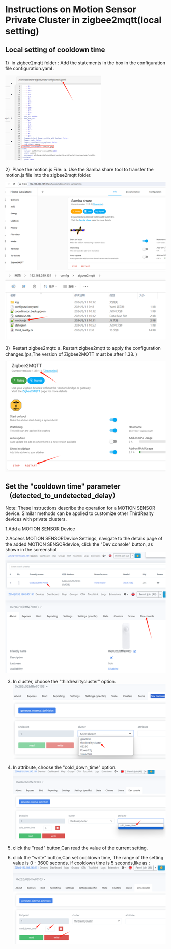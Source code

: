 # Instructions on Motion Sensor Private Cluster in zigbee2mqtt(local setting)

## Local setting of cooldown time 

1）in zigbee2mqtt folder : Add the statements in the box in the configuration file configuration.yaml .

![config_configuration](assets/motion/1.png)

2）Place the motion.js File: a. Use the Samba share tool to transfer the motion.js file into the zigbee2mqtt folder.

![config_configuration](assets/motion/2.png)
![config_configuration](assets/motion/3.png)

3）Restart zigbee2mqtt: a. Restart zigbee2mqtt to apply the configuration changes.(ps,The version of Zigbee2MQTT must be after 1.38. )

![config_configuration](assets/motion/4.png)

## Set the "cooldown time" parameter （detected_to_undetected_delay）


Note: These instructions describe the operation for a MOTION SENSOR device. Similar methods can be applied to customize other ThirdReaity devices with private clusters.

1.Add a MOTION SENSOR Device

2.Access MOTION SENSORDevice Settings, navigate to the details page of the added MOTION SENSORdevice, click the "Dev console" button, as shown in the screenshot
![config_configuration](assets/motion/5.png)
![config_configuration](assets/motion/6.png)


3. In cluster, choose the "thirdrealitycluster" option.
   ![config_configuration](assets/motion/7.png)

4. In attribute, choose the "cold_down_time" option.
   ![config_configuration](assets/motion/8.png)


5. click the "read" button,Can read the value of the current setting.

6. click the "write" button,Can set cooldown time, The range of the setting value is 0 - 3600 seconds. if cooldown time is 5 seconds,like as :
   ![config_configuration](assets/motion/9.png)


